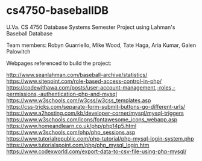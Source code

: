 # cs4750-baseballDB
U.Va. CS 4750 Database Systems Semester Project using Lahman's Baseball Database

Team members: Robyn Guarriello, Mike Wood, Tate Haga, Aria Kumar, Galen Palowitch


Webpages referenced to build the project:<p>
http://www.seanlahman.com/baseball-archive/statistics/<br/>
https://www.sitepoint.com/role-based-access-control-in-php/<br/>
https://codewithawa.com/posts/user-account-management,-roles,-permissions,-authentication-php-and-mysql<br/>
https://www.w3schools.com/w3css/w3css_templates.asp<br/>
https://css-tricks.com/separate-form-submit-buttons-go-different-urls/<br/>
https://www.a2hosting.com/kb/developer-corner/mysql/mysql-triggers<br/>
https://www.w3schools.com/icons/fontawesome_icons_webapp.asp<br/>
https://www.homeandlearn.co.uk/php/php14p5.html<br/>
https://www.w3schools.com/php/php_sessions.asp<br/>
https://www.tutorialrepublic.com/php-tutorial/php-mysql-login-system.php<br/>
https://www.tutorialspoint.com/php/php_mysql_login.htm<br/>
https://www.codexworld.com/export-data-to-csv-file-using-php-mysql/<br/>
</p>
